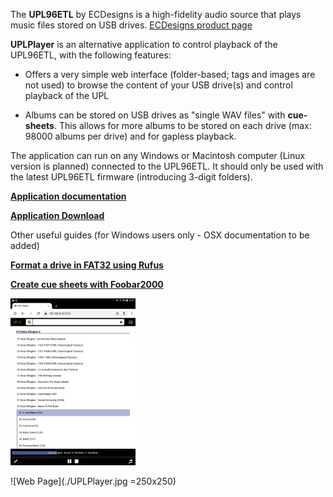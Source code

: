 
The **UPL96ETL** by ECDesigns is a high-fidelity audio source that plays music files stored on USB drives.  [ECDesigns product page](https://www.ecdesigns.nl/en/blog/upl96etl)

**UPLPlayer** is an alternative application to control playback of the UPL96ETL, with the following features:

- Offers a very simple web interface (folder-based; tags and images are not used) to browse the content of your USB drive(s) and control playback of the UPL

- Albums can be stored on USB drives as "single WAV files" with **cue-sheets**. This allows for more albums to be stored on each drive (max: 98000 albums per drive) and for gapless playback.

The application can run on any Windows or Macintosh computer (Linux version is planned) connected to the UPL96ETL. It should only be used with the latest UPL96ETL firmware (introducing 3-digit folders).

**[Application documentation](./UPLPlayer.pdf)**

**[Application Download](https://drive.google.com/drive/folders/1w9G3euD2XyKdjl2znDo2AxkBYdmLkoP0?usp=sharing)**

Other useful guides (for Windows users only - OSX documentation to be added)

**[Format a drive in FAT32 using Rufus](./Rufus.pdf)**

**[Create cue sheets with Foobar2000](./Foobar.pdf)**

<img src="./UPLPlayer.jpg" alt="drawing" width="200"/>


![Web Page](./UPLPlayer.jpg  =250x250)
